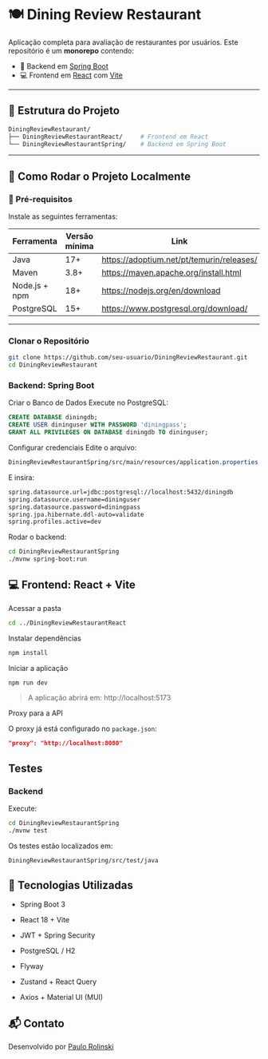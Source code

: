# 🍽️ Dining Review Restaurant

Aplicação completa para avaliação de restaurantes por usuários. Este repositório é um **monorepo** contendo:

- 🎯 Backend em [Spring Boot](https://spring.io/projects/spring-boot)
- 💻 Frontend em [React](https://react.dev/) com [Vite](https://vitejs.dev/)

---

## 📁 Estrutura do Projeto

```bash
DiningReviewRestaurant/
├── DiningReviewRestaurantReact/     # Frontend em React
└── DiningReviewRestaurantSpring/    # Backend em Spring Boot
```

---

## 🚀 Como Rodar o Projeto Localmente

### 🔧 Pré-requisitos

Instale as seguintes ferramentas:

| Ferramenta       | Versão mínima | Link                                                   |
|------------------|---------------|--------------------------------------------------------|
| Java             | 17+           | https://adoptium.net/pt/temurin/releases/             |
| Maven            | 3.8+          | https://maven.apache.org/install.html                 |
| Node.js + npm    | 18+           | https://nodejs.org/en/download                        |
| PostgreSQL       | 15+           | https://www.postgresql.org/download/                  |

---

### Clonar o Repositório

```bash
git clone https://github.com/seu-usuario/DiningReviewRestaurant.git
cd DiningReviewRestaurant
```

### Backend: Spring Boot
Criar o Banco de Dados
Execute no PostgreSQL:

```sql 
CREATE DATABASE diningdb;
CREATE USER dininguser WITH PASSWORD 'diningpass';
GRANT ALL PRIVILEGES ON DATABASE diningdb TO dininguser;
```

Configurar credenciais
Edite o arquivo:

```css
DiningReviewRestaurantSpring/src/main/resources/application.properties
```

E insira:

```txt
spring.datasource.url=jdbc:postgresql://localhost:5432/diningdb
spring.datasource.username=dininguser
spring.datasource.password=diningpass
spring.jpa.hibernate.ddl-auto=validate
spring.profiles.active=dev
```

Rodar o backend:
```bash
cd DiningReviewRestaurantSpring
./mvnw spring-boot:run
```

## 💻 Frontend: React + Vite

Acessar a pasta

```bash
cd ../DiningReviewRestaurantReact
```

Instalar dependências
```bash
npm install
```

Iniciar a aplicação
```bash
npm run dev
```

> A aplicação abrirá em: http://localhost:5173

Proxy para a API

O proxy já está configurado no `package.json`:
```json
"proxy": "http://localhost:8080"
```

## Testes

### Backend

Execute:

```bash
cd DiningReviewRestaurantSpring
./mvnw test
```

Os testes estão localizados em:
```bash
DiningReviewRestaurantSpring/src/test/java
```

## 📌 Tecnologias Utilizadas
- Spring Boot 3

- React 18 + Vite

- JWT + Spring Security

- PostgreSQL / H2

- Flyway

- Zustand + React Query

- Axios + Material UI (MUI)

## 📬 Contato
Desenvolvido por [Paulo Rolinski](https://www.linkedin.com/in/paulo-rolinski/)
